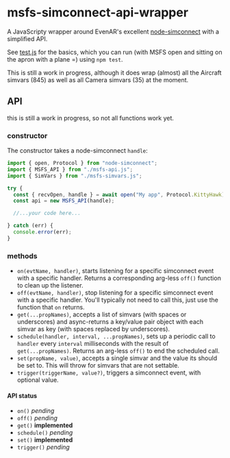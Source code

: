 # msfs-simconnect-api-wrapper

A JavaScripty wrapper around EvenAR's excellent [node-simconnect](https://github.com/EvenAR/node-simconnect/) with a simplified API.

See [test.js](./test.js) for the basics, which you can run (with MSFS open and sitting on the apron with a plane =) using `npm test`.

This is still a work in progress, although it does wrap (almost) all the Aircraft simvars (845) as well as all Camera simvars (35) at the moment.

## API

this is still a work in progress, so not all functions work yet.

### constructor

The constructor takes a node-simconnect `handle`:

```javascript
import { open, Protocol } from "node-simconnect";
import { MSFS_API } from "./msfs-api.js";
import { SimVars } from "./msfs-simvars.js";

try {
  const { recvOpen, handle } = await open("My app", Protocol.KittyHawk);
  const api = new MSFS_API(handle);

  //...your code here...

} catch (err) {
  console.error(err);
}
```

### methods

- `on(evtName, handler)`, starts listening for a specific simconnect event with a specific handler. Returns a corresponding arg-less `off()` function to clean up the listener.
- `off(evtName, handler)`, stop listening for a specific simconnect event with a specific handler. You'll typically not need to call this, just use the function that `on` returns.
- `get(...propNames)`, accepts a list of simvars (with spaces or underscores) and async-returns a key/value pair object with each simvar as key (with spaces replaced by underscores).
- `schedule(handler, interval, ...propNames)`, sets up a periodic call to `handler` every `interval` milliseconds with the result of `get(...propNames)`. Returns an arg-less `off()` to end the scheduled call.
- `set(propName, value)`, accepts a single simvar and the value its should be set to. This will throw for simvars that are not settable.
- `trigger(triggerName, value?)`, triggers a simconnect event, with optional value.

#### API status

- `on()` _pending_
- `off()` _pending_
- `get()` **implemented**
- `schedule()` _pending_
- `set()` **implemented**
- `trigger()` _pending_

